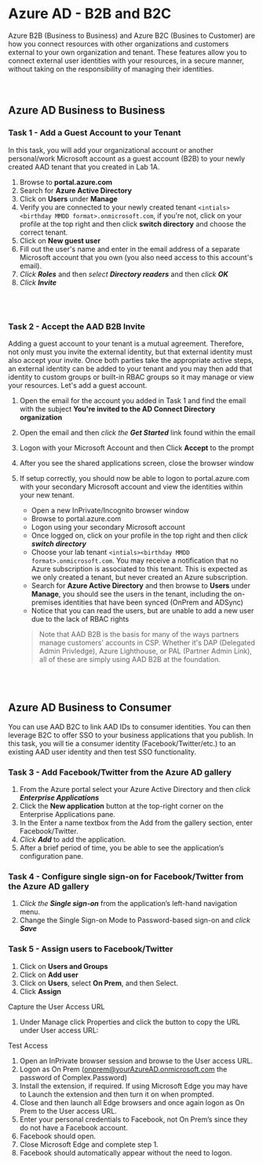 # Azure AD - B2B and B2C

Azure B2B (Business to Business) and Azure B2C (Busines to Customer) are how you connect resources with other organizations and customers external to your own organization and tenant.  These features allow you to connect external user identities with your resources, in a secure manner, without taking on the responsibility of managing their identities.  
<br><br />

## Azure AD Business to Business

### Task 1 - Add a Guest Account to your Tenant

In this task, you will add your organizational account or another personal/work Microsoft account as a guest account (B2B) to your newly created AAD tenant that you created in Lab 1A.  


1. Browse to **portal.azure.com**
2. Search for **Azure Active Directory**
3. Click on **Users** under **Manage**
4. Verify you are connected to your newly created tenant `<intials><birthday MMDD format>.onmicrosoft.com`, if you're not, click on your profile at the top right and then click **switch directory** and choose the correct tenant.
5. Click on **New guest user**
6. Fill out the user's name and enter in the email address of a separate Microsoft account that you own (you also need access to this account's email).
7. *Click **Roles*** and then *select **Directory readers*** and then *click **OK***
8. *Click **Invite***


<br><br />

### Task 2 - Accept the AAD B2B Invite

Adding a guest account to your tenant is a mutual agreement.  Therefore, not only must you invite the external identity, but that external identity must also accept your invite.  Once both parties take the appropriate active steps, an external identity can be added to your tenant and you may then add that identity to custom groups or built-in RBAC groups so it may manage or view your resources.  Let's add a guest account.

1. Open the email for the account you added in Task 1 and find the email with the subject **You're invited to the AD Connect Directory organization**
2. Open the email and then *click the **Get Started*** link found within the email
3. Logon with your Microsoft Account and then Click **Accept** to the prompt
4. After you see the shared applications screen, close the browser window
5. If setup correctly, you should now be able to logon to portal.azure.com with your secondary Microsoft account and view the identities within your new tenant.
   - Open a new InPrivate/Incognito browser window
   - Browse to portal.azure.com
   - Logon using your secondary Microsoft account
   - Once logged on, click on your profile in the top right and then *click **switch directory***
   - Choose your lab tenant `<intials><birthday MMDD format>.onmicrosoft.com`.  You may receive a notification that no Azure subscription is associated to this tenant.  This is expected as we only created a tenant, but never created an Azure subscription.
   - Search for **Azure Active Directory** and then browse to **Users** under **Manage**, you should see the users in the tenant, including the on-premises identities that have been synced (OnPrem and ADSync)
   - Notice that you can read the users, but are unable to add a new user due to the lack of RBAC rights

   > Note that AAD B2B is the basis for many of the ways partners manage customers' accounts in CSP.  Whether it's DAP (Delegated Admin Privledge), Azure Lighthouse, or PAL (Partner Admin Link), all of these are simply using AAD B2B at the foundation.

<br><br />

## Azure AD Business to Consumer

You can use AAD B2C to link AAD IDs to consumer identities.  You can then leverage B2C to offer SSO to your business applications that you publish.  In this task, you will tie a consumer identity (Facebook/Twitter/etc.) to an existing AAD user identity and then test SSO functionality.

### Task 3 - Add Facebook/Twitter from the Azure AD gallery
1. From the Azure portal select your Azure Active Directory and then *click **Enterprise Applications*** 
2. Click the **New application** button at the top-right corner on the Enterprise Applications pane.
3. In the Enter a name textbox from the Add from the gallery section, enter Facebook/Twitter.
4. *Click **Add*** to add the application.
5. After a brief period of time, you be able to see the application’s configuration pane.


### Task 4 - Configure single sign-on for Facebook/Twitter from the Azure AD gallery
1. *Click the **Single sign-on*** from the application’s left-hand navigation menu.
2. Change the Single Sign-on Mode to Password-based sign-on and *click **Save***


### Task 5 - Assign users to Facebook/Twitter
1. Click on **Users and Groups**
2. Click on **Add user**
3. Click on **Users**, select **On Prem**, and then Select.
4. Click **Assign**


Capture the User Access URL
1)	Under Manage click Properties and click the button to copy the URL under User access URL:
 
Test Access
1)	Open an InPrivate browser session and browse to the User access URL.
2)	Logon as On Prem (onprem@yourAzureAD.onmicrosoft.com the password of Complex.Password)
3)	Install the extension, if required.  If using Microsoft Edge you may have to Launch the extension and then turn it on when prompted.
4)	Close and then launch all Edge browsers and once again logon as On Prem to the User access URL.
5)	Enter your personal credentials to Facebook, not On Prem’s since they do not have a Facebook account.
6)	Facebook should open.
7)	Close Microsoft Edge and complete step 1.
8)	Facebook should automatically appear without the need to logon.

